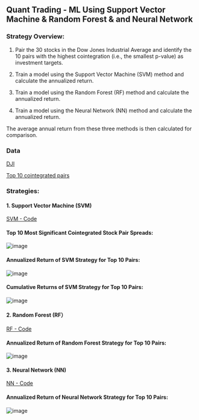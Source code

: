 ## **Quant Trading - ML Using Support Vector Machine & Random Forest & and Neural Network**

### **Strategy Overview:**

1. Pair the 30 stocks in the Dow Jones Industrial Average and identify the 10 pairs with the highest cointegration (i.e., the smallest p-value) as investment targets.

2. Train a model using the Support Vector Machine (SVM) method and calculate the annualized return.

3. Train a model using the Random Forest (RF) method and calculate the annualized return.

4. Train a model using the Neural Network (NN) method and calculate the annualized return.

The average annual return from these three methods is then calculated for comparison.


### **Data**
[DJI](https://github.com/Kevin20250000000/Quant-Trading-ML-Using-Support-Vector-Machine-Random-Forest-Neural-Network/blob/main/dji_stocks.csv)

[Top 10 cointegrated pairs](https://github.com/Kevin20250000000/Quant-Trading-ML-Using-Support-Vector-Machine-Random-Forest-Neural-Network/blob/main/top10_cointegrated_pairs.csv)


### **Strategies:**

#### **1. Support Vector Machine (SVM)**
[SVM - Code](SVM)


#### **Top 10 Most Significant Cointegrated Stock Pair Spreads:**

![image](https://github.com/user-attachments/assets/ff6664c2-3dd4-4151-aaf0-b1b9d7534b52)

#### **Annualized Return of SVM Strategy for Top 10 Pairs:**

![image](https://github.com/user-attachments/assets/fd19b143-856f-4750-9e88-ef0673510f51)


#### **Cumulative Returns of SVM Strategy for Top 10 Pairs:**

![image](https://github.com/user-attachments/assets/1248e099-5dd7-43eb-bf61-184670116a75)



#### **2. Random Forest (RF）**
[RF - Code](RF)

#### **Annualized Return of Random Forest Strategy for Top 10 Pairs:**

![image](https://github.com/user-attachments/assets/dbc12406-ed98-4acd-952b-9f9775165126)



#### **3. Neural Network (NN)**
[NN - Code](NN)

#### **Annualized Return of Neural Network Strategy for Top 10 Pairs:**

![image](https://github.com/user-attachments/assets/ece90a88-798f-4aa9-9fb7-ec8e2dc683ab)










